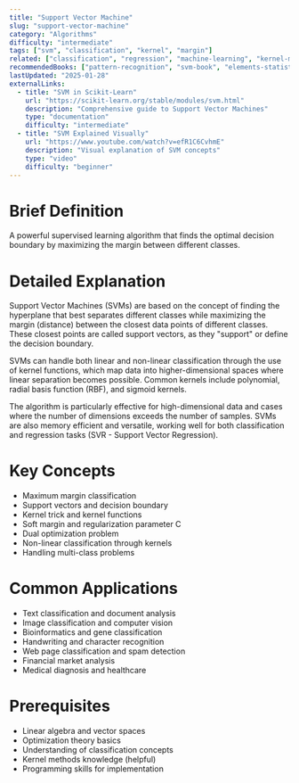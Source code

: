 ```yaml
---
title: "Support Vector Machine"
slug: "support-vector-machine"
category: "Algorithms"
difficulty: "intermediate"
tags: ["svm", "classification", "kernel", "margin"]
related: ["classification", "regression", "machine-learning", "kernel-methods"]
recommendedBooks: ["pattern-recognition", "svm-book", "elements-statistical-learning"]
lastUpdated: "2025-01-28"
externalLinks:
  - title: "SVM in Scikit-Learn"
    url: "https://scikit-learn.org/stable/modules/svm.html"
    description: "Comprehensive guide to Support Vector Machines"
    type: "documentation"
    difficulty: "intermediate"
  - title: "SVM Explained Visually"
    url: "https://www.youtube.com/watch?v=efR1C6CvhmE"
    description: "Visual explanation of SVM concepts"
    type: "video"
    difficulty: "beginner"
---
```


# Brief Definition
A powerful supervised learning algorithm that finds the optimal decision boundary by maximizing the margin between different classes.

# Detailed Explanation
Support Vector Machines (SVMs) are based on the concept of finding the hyperplane that best separates different classes while maximizing the margin (distance) between the closest data points of different classes. These closest points are called support vectors, as they "support" or define the decision boundary.

SVMs can handle both linear and non-linear classification through the use of kernel functions, which map data into higher-dimensional spaces where linear separation becomes possible. Common kernels include polynomial, radial basis function (RBF), and sigmoid kernels.

The algorithm is particularly effective for high-dimensional data and cases where the number of dimensions exceeds the number of samples. SVMs are also memory efficient and versatile, working well for both classification and regression tasks (SVR - Support Vector Regression).

# Key Concepts
- Maximum margin classification
- Support vectors and decision boundary
- Kernel trick and kernel functions
- Soft margin and regularization parameter C
- Dual optimization problem
- Non-linear classification through kernels
- Handling multi-class problems

# Common Applications
- Text classification and document analysis
- Image classification and computer vision
- Bioinformatics and gene classification
- Handwriting and character recognition
- Web page classification and spam detection
- Financial market analysis
- Medical diagnosis and healthcare

# Prerequisites
- Linear algebra and vector spaces
- Optimization theory basics
- Understanding of classification concepts
- Kernel methods knowledge (helpful)
- Programming skills for implementation